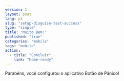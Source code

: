 ```yaml
---
version: 1
layout: post
lang: pt
slug: "setup-disguise-test-success"
type: "simple"
title: "Muito Bem!"
published: "true"
categories: "mobile"
tags: "mobile"
action: 
  - title: "Concluir"
    link: "home-ready"
---
```


Parabéns, você configurou o aplicativo Botão de Pânico!
